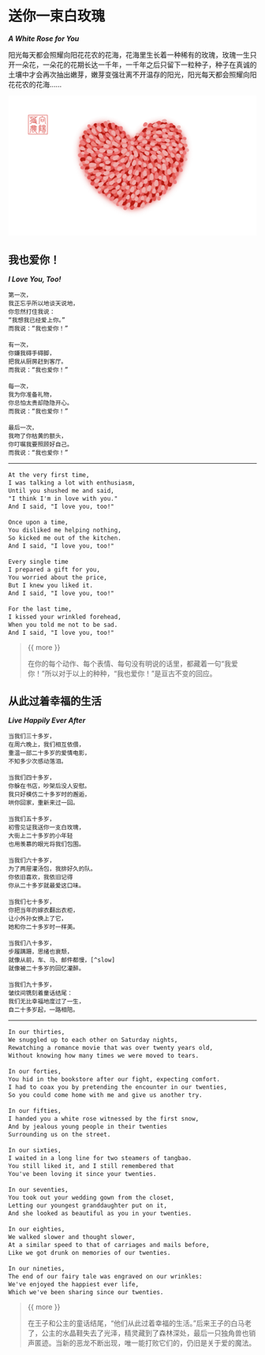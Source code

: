 <!-- Created by 向阳花花农 (The Sunflorist) on 2024-11-22. -->
<!-- The Sunflorist's Shangri-La © 2024 by The Sunflorist is licensed under CC BY-NC-SA 4.0, all rights reserved. -->

# 送你一束白玫瑰

***A White Rose for You***

阳光每天都会照耀向阳花花农的花海，花海里生长着一种稀有的玫瑰，玫瑰一生只开一朵花，一朵花的花期长达一千年，一千年之后只留下一粒种子，种子在真诚的土壤中才会再次抽出嫩芽，嫩芽变强壮离不开温存的阳光，阳光每天都会照耀向阳花花农的花海……

<img src="../imgs/Heart.png" alt="Heart" class="bg-transparent align-center">

## 我也爱你！

***I Love You, Too!***

<!-- 广州 2024-10-23 -->

```{line-block}
第一次，
我正忘乎所以地谈天说地，
你忽然打住我说：
“我想我已经爱上你。”
而我说：“我也爱你！”

有一次，
你嫌我碍手碍脚，
把我从厨房赶到客厅。
而我说：“我也爱你！”

每一次，
我为你准备礼物，
你总怕太贵却隐隐开心。
而我说：“我也爱你！”

最后一次，
我吻了你枯黄的额头，
你叮嘱我要照顾好自己。
而我说：“我也爱你！”
```

---

```{line-block}
At the very first time,
I was talking a lot with enthusiasm,
Until you shushed me and said,
"I think I'm in love with you."
And I said, "I love you, too!"

Once upon a time,
You disliked me helping nothing,
So kicked me out of the kitchen.
And I said, "I love you, too!"

Every single time
I prepared a gift for you,
You worried about the price,
But I knew you liked it.
And I said, "I love you, too!"

For the last time,
I kissed your wrinkled forehead,
When you told me not to be sad.
And I said, "I love you, too!"
```

> {{ more }}
>
> 在你的每个动作、每个表情、每句没有明说的话里，都藏着一句“我爱你！”所以对于以上的种种，“我也爱你！”是亘古不变的回应。

## 从此过着幸福的生活

***Live Happily Ever After***

<!-- 广州 2024-10-25 -->

```{line-block}
当我们三十多岁，
在周六晚上，我们相互依偎，
重温一部二十多岁的爱情电影，
不知多少次感动落泪。

当我们四十多岁，
你躲在书店，吵架后没人安慰。
我只好模仿二十多岁时的邂逅，
哄你回家，重新来过一回。

当我们五十多岁，
初雪见证我送你一支白玫瑰，
大街上二十多岁的小年轻
也用羡慕的眼光将我们包围。

当我们六十多岁，
为了两屉灌汤包，我排好久的队。
你依旧喜欢，我依旧记得
你从二十多岁就最爱这口味。

当我们七十多岁，
你把当年的嫁衣翻出衣柜，
让小外孙女换上了它，
她和你二十多岁时一样美。

当我们八十多岁，
步履蹒跚，思绪也衰颓，
就像从前，车、马、邮件都慢，[^slow]
就像被二十多岁的回忆灌醉。

当我们九十多岁，
皱纹间镌刻着童话结尾：
我们无比幸福地度过了一生，
自二十多岁起，一路相陪。
```

[^slow]: “就像从前，车、马、邮件都慢”出自木心的诗歌《[从前慢](https://baike.baidu.com/item/从前慢/17158480)》第三小节。

---

```{line-block}
In our thirties,
We snuggled up to each other on Saturday nights,
Rewatching a romance movie that was over twenty years old,
Without knowing how many times we were moved to tears.

In our forties,
You hid in the bookstore after our fight, expecting comfort.
I had to coax you by pretending the encounter in our twenties,
So you could come home with me and give us another try.

In our fifties,
I handed you a white rose witnessed by the first snow,
And by jealous young people in their twenties
Surrounding us on the street.

In our sixties,
I waited in a long line for two steamers of tangbao.
You still liked it, and I still remembered that
You've been loving it since your twenties.

In our seventies,
You took out your wedding gown from the closet,
Letting our youngest granddaughter put on it,
And she looked as beautiful as you in your twenties.

In our eighties,
We walked slower and thought slower,
At a similar speed to that of carriages and mails before,
Like we got drunk on memories of our twenties.

In our nineties,
The end of our fairy tale was engraved on our wrinkles:
We've enjoyed the happiest ever life,
Which we've been sharing since our twenties.
```

> {{ more }}
>
> 在王子和公主的童话结尾，“他们从此过着幸福的生活。”后来王子的白马老了，公主的水晶鞋失去了光泽，精灵藏到了森林深处，最后一只独角兽也销声匿迹。当新的恶龙不断出现，唯一能打败它们的，仍旧是关于爱的魔法。
